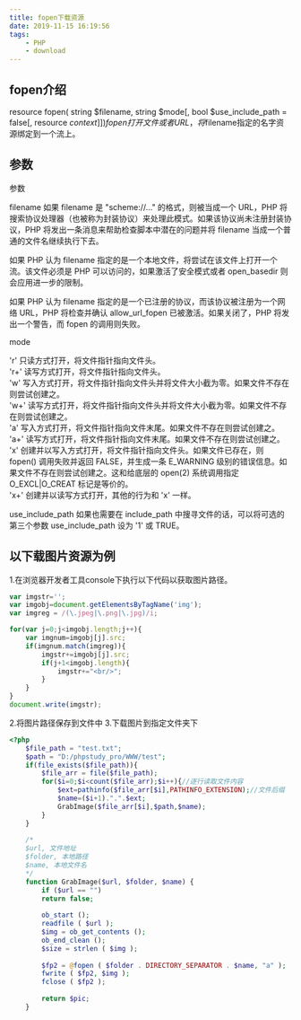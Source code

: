 ```yaml
---
title: fopen下载资源
date: 2019-11-15 16:19:56
tags:
    - PHP
    - download
---
```

## fopen介绍
resource fopen( string $filename, string $mode[, bool $use_include_path = false[, resource $context]] )
fopen打开文件或者URL，将$filename指定的名字资源绑定到一个流上。

## 参数
参数 

filename
如果 filename 是 "scheme://..." 的格式，则被当成一个 URL，PHP 将搜索协议处理器（也被称为封装协议）来处理此模式。如果该协议尚未注册封装协议，PHP 将发出一条消息来帮助检查脚本中潜在的问题并将 filename 当成一个普通的文件名继续执行下去。 

如果 PHP 认为 filename 指定的是一个本地文件，将尝试在该文件上打开一个流。该文件必须是 PHP 可以访问的，如果激活了安全模式或者 open_basedir 则会应用进一步的限制。 

如果 PHP 认为 filename 指定的是一个已注册的协议，而该协议被注册为一个网络 URL，PHP 将检查并确认 allow_url_fopen 已被激活。如果关闭了，PHP 将发出一个警告，而 fopen 的调用则失败。

mode

'r' 只读方式打开，将文件指针指向文件头。  
'r+' 读写方式打开，将文件指针指向文件头。  
'w' 写入方式打开，将文件指针指向文件头并将文件大小截为零。如果文件不存在则尝试创建之。  
'w+' 读写方式打开，将文件指针指向文件头并将文件大小截为零。如果文件不存在则尝试创建之。  
'a' 写入方式打开，将文件指针指向文件末尾。如果文件不存在则尝试创建之。  
'a+' 读写方式打开，将文件指针指向文件末尾。如果文件不存在则尝试创建之。  
'x' 创建并以写入方式打开，将文件指针指向文件头。如果文件已存在，则 fopen() 调用失败并返回 FALSE，并生成一条 E_WARNING 级别的错误信息。如果文件不存在则尝试创建之。这和给底层的 open(2) 系统调用指定 O_EXCL|O_CREAT 标记是等价的。  
'x+' 创建并以读写方式打开，其他的行为和 'x' 一样。 

use_include_path
如果也需要在 include_path 中搜寻文件的话，可以将可选的第三个参数 use_include_path 设为 '1' 或 TRUE。

## 以下载图片资源为例

1.在浏览器开发者工具console下执行以下代码以获取图片路径。
```js
var imgstr='';
var imgobj=document.getElementsByTagName('img');
var imgreg = /(\.jpeg|\.png|\.jpg)/i;

for(var j=0;j<imgobj.length;j++){
    var imgnum=imgobj[j].src;
    if(imgnum.match(imgreg)){
        imgstr+=imgobj[j].src;
        if(j+1<imgobj.length){
            imgstr+="<br/>";
        }
    }	
}
document.write(imgstr);
```
2.将图片路径保存到文件中
3.下载图片到指定文件夹下
```php
<?php
    $file_path = "test.txt";
    $path = "D:/phpstudy_pro/WWW/test";
    if(file_exists($file_path)){
        $file_arr = file($file_path);
        for($i=0;$i<count($file_arr);$i++){//逐行读取文件内容
            $ext=pathinfo($file_arr[$i],PATHINFO_EXTENSION);//文件后缀
            $name=($i+1).".".$ext;
            GrabImage($file_arr[$i],$path,$name);
        }
    }
    
    /*
    $url, 文件地址
    $folder, 本地路径
    $name, 本地文件名
    */
    function GrabImage($url, $folder, $name) {
        if ($url == "")
        return false;
        
        ob_start ();
        readfile ( $url );
        $img = ob_get_contents ();
        ob_end_clean ();
        $size = strlen ( $img );
        
        $fp2 = @fopen ( $folder . DIRECTORY_SEPARATOR . $name, "a" );
        fwrite ( $fp2, $img );
        fclose ( $fp2 );
        
        return $pic;
    }
```